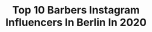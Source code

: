 ---
title: Top 10 Barbers Instagram Influencers In Berlin In 2020
description: Identify the most popular Instagram accounts on inBeat.
platform: Instagram
profiles:
  - username: "mr.another_one"
    fullname: >-
      Patrick
    location: "Germany"
    followers: 26940
    engagement: 398
    commentsToLikes: 0.294201
    avatar: "https://scontent-amt2-1.cdninstagram.com/v/t51.2885-19/s320x320/65913340_2899436073463282_7903922778892402688_n.jpg?_nc_ht=scontent-amt2-1.cdninstagram.com&_nc_ohc=imiknbAfOmwAX8-Aqw9&oh=ad8a8b5e021c18d113216f2c05f4e27d&oe=5EBA89B9"
    verified: false
    hashtags: "#fashionblogger, #hamburg, #puma, #mysecretmoment"
  - username: "elpatron"
    fullname: >-
      🄴🄻 🄿🄰🅃🅁🄾🄽 ♕
    location: "Germany"
    followers: 3275
    engagement: 1717
    commentsToLikes: 0.172811
    avatar: "https://scontent-lga3-1.cdninstagram.com/v/t51.2885-19/s320x320/91185657_2844853332278279_2791637981151100928_n.jpg?_nc_ht=scontent-lga3-1.cdninstagram.com&_nc_ohc=JoXUoKrH8iwAX_BTddx&oh=da49fba083571bf55e48c3255c7745e5&oe=5EB98252"
    verified: false
    hashtags: "#lamborghini, #frankfurt, #bonezmc, #cheese"
  - username: "freshprince.thebarber"
    fullname: >-
      👑 𝐅𝐑𝐄𝐒𝐇 𝐏𝐑𝐈𝐍𝐂𝐄 𝐓𝐇𝐄 𝐁𝐀𝐑𝐁𝐄𝐑💈
    location: "Germany"
    followers: 16531
    engagement: 356
    commentsToLikes: 0.018294
    avatar: "https://scontent-amt2-1.cdninstagram.com/v/t51.2885-19/s320x320/54217472_2215981238664460_4090150811143766016_n.jpg?_nc_ht=scontent-amt2-1.cdninstagram.com&_nc_ohc=39qnr_BDSYUAX9iO2Bl&oh=a3d9351c3e338994b2c82a35a1a23123&oe=5EB761BF"
    verified: false
    hashtags: "#beardedmen, #barbershop, #beardcrew, #uefachampionsleague"
  - username: "patrickdossantosaveiro"
    fullname: >-
      PATRICK
    location: "Germany"
    followers: 222981
    engagement: 133
    commentsToLikes: 0.115206
    avatar: "https://scontent-lhr8-1.cdninstagram.com/v/t51.2885-19/s320x320/85174101_642670286536163_1903332954998833152_n.jpg?_nc_ht=scontent-lhr8-1.cdninstagram.com&_nc_ohc=Zlc5K41_Jm4AX_PkXQj&oh=69211262bff23c8be4bdaa09136db334&oe=5EBCE499"
    verified: false
    hashtags: "#suitcase, #munich, #streetstyle, #barber"
  - username: "arwinsaeedi"
    fullname: >-
      Mishima
    location: "Germany"
    followers: 3227
    engagement: 2051
    commentsToLikes: 0.024724
    avatar: "https://scontent-bos3-1.cdninstagram.com/v/t51.2885-19/s320x320/65132630_700182743739209_3809066092341493760_n.jpg?_nc_ht=scontent-bos3-1.cdninstagram.com&_nc_ohc=WUNKKKHwSWUAX_ILqbx&oh=de91897f4edcfe4d37db751200ecc835&oe=5EB06B9C"
    verified: false
    hashtags: "#closed, #irani, #whoknows, #bighair"
  - username: "patrick_beinlich"
    fullname: >-
      ᴾᴬᵀᴿᴵᶜᴷ ᴮᴱᴵᴺᴸᴵᶜᴴ †
    location: "Germany"
    followers: 85874
    engagement: 361
    commentsToLikes: 0.020287
    avatar: "https://scontent-lhr8-1.cdninstagram.com/v/t51.2885-19/s320x320/89392618_2492568297649283_1950802342303498240_n.jpg?_nc_ht=scontent-lhr8-1.cdninstagram.com&_nc_ohc=-UJteNqmf8oAX_eA1nk&oh=70afe78f2fe5387df4223b0249c4c25c&oe=5EB95294"
    verified: true
    hashtags: "#love, #video, #girlfriend, #kemejapria"
  - username: "owomuck"
    fullname: >-
      Patrick Owomoyela
    location: "Germany"
    followers: 65851
    engagement: 284
    commentsToLikes: 0.004626
    avatar: "https://scontent-bos3-1.cdninstagram.com/v/t51.2885-19/s150x150/11256985_704024189733056_1569664820_a.jpg?_nc_ht=scontent-bos3-1.cdninstagram.com&_nc_ohc=GODYZXT2NQ8AX9T6EKS&oh=c5942cf5dc29c17255af6d7984e8979f&oe=5EB8785A"
    verified: true
    hashtags: "#chill, #4blocks, #solution, #fearofgreta"
  - username: "nurii_b"
    fullname: >-
      𝖓𝖚𝖗𝖎•𝕭
    location: "Germany"
    followers: 42704
    engagement: 563
    commentsToLikes: 0.014898
    avatar: "https://scontent-ams4-1.cdninstagram.com/v/t51.2885-19/s320x320/88198404_131798208217544_985841341147643904_n.jpg?_nc_ht=scontent-ams4-1.cdninstagram.com&_nc_ohc=jK_SRgBRm3gAX84U6__&oh=f10f7a3dc349dd849fa5b3f9a83f98c6&oe=5EB1112B"
    verified: false
    hashtags: "#corona, #hairstylist, #tanzen, #stuttgart"
  - username: "christophoberheide"
    fullname: >-
      Christoph Oberheide
    location: "Germany"
    followers: 157631
    engagement: 781
    commentsToLikes: 0.019123
    avatar: "https://scontent-lhr8-1.cdninstagram.com/v/t51.2885-19/s320x320/60724649_1420411488101614_5857907823454715904_n.jpg?_nc_ht=scontent-lhr8-1.cdninstagram.com&_nc_ohc=dZQTDKEHmLQAX81MFjT&oh=52ca987f3b69f75f5af056caa22ed015&oe=5EBC9E27"
    verified: true
    hashtags: "#race, #mensfashion, #bigstep, #tophaird"
  - username: "face.drawn"
    fullname: >-
      Zakaria✏️
    location: "Germany"
    followers: 7442
    engagement: 663
    commentsToLikes: 0.026019
    avatar: "https://scontent-ams4-1.cdninstagram.com/v/t51.2885-19/s320x320/91256286_2551958138396554_8935802939637760000_n.jpg?_nc_ht=scontent-ams4-1.cdninstagram.com&_nc_ohc=HvsdV2b7eosAX9FRShV&oh=5787658547fd4b262db2ee1f2542942f&oe=5EB8733E"
    verified: false
    hashtags: "#jibrailundiblis, #trippie, #seitenaufnull, #payman"
---